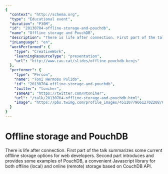 ```yaml
---
{
  "context": "http://schema.org",
  "type": "Educational event",
  "duration": "P30M",
  "id": "20130704-offline-storage-and-pouchdb",
  "name": "Offline storage and PouchDB",
  "description": "There is life after connection. First part of the talk summarizes some current offlline storage options for web developers. Second part introduces and provides some examples of PouchDB, a convenient Javascript library for both offline (local) and online (remote) storage based on CouchDB API.",
  "inLanguage": "en",
  "workPerformed": {
    "type": "CreativeWork",
    "learningResourceType": "presentation",
    "url": "http://www.cau.cat/slides/offline-pouchdb-bcnjs"
  },
  "performer": {
    "type": "Person",
    "name": "Toni Hermoso Pulido",
    "id": "20130704-offline-storage-and-pouchdb",
    "twitter": "toniher",
    "sameAs": "https://twitter.com/@toniher",
    "url": "/talk/20130704-offline-storage-and-pouchdb.html",
    "image": "https://pbs.twimg.com/profile_images/451107796612702208/CDsEX0oa.jpeg"
  }
}
---
```

# Offline storage and PouchDB

There is life after connection. First part of the talk summarizes some current offlline storage options for web developers. Second part introduces and provides some examples of PouchDB, a convenient Javascript library for both offline (local) and online (remote) storage based on CouchDB API.